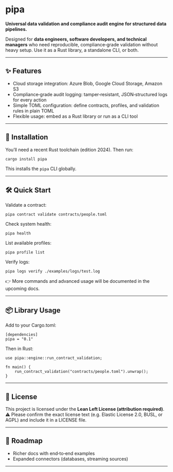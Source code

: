 

# pipa

**Universal data validation and compliance audit engine for structured data pipelines.**

Designed for **data engineers, software developers, and technical managers** who need reproducible, compliance‑grade validation without heavy setup. Use it as a Rust library, a standalone CLI, or both.

---

## ✨ Features
- Cloud storage integration: Azure Blob, Google Cloud Storage, Amazon S3  
- Compliance‑grade audit logging: tamper‑resistant, JSON‑structured logs for every action  
- Simple TOML configuration: define contracts, profiles, and validation rules in plain TOML  
- Flexible usage: embed as a Rust library or run as a CLI tool  

---

## 🚀 Installation
You’ll need a recent Rust toolchain (edition 2024). Then run:

    cargo install pipa

This installs the `pipa` CLI globally.

---

## 🛠️ Quick Start

Validate a contract:

    pipa contract validate contracts/people.toml

Check system health:

    pipa health

List available profiles:

    pipa profile list

Verify logs:

    pipa logs verify ./examples/logs/test.log

👉 More commands and advanced usage will be documented in the upcoming docs.

---

## 📦 Library Usage

Add to your Cargo.toml:

    [dependencies]
    pipa = "0.1"

Then in Rust:

    use pipa::engine::run_contract_validation;

    fn main() {
        run_contract_validation("contracts/people.toml").unwrap();
    }

---

## 📄 License
This project is licensed under the **Lean Left License (attribution required)**.  
⚠️ Please confirm the exact license text (e.g. Elastic License 2.0, BUSL, or AGPL) and include it in a LICENSE file.

---

## 🔮 Roadmap
- Richer docs with end‑to‑end examples  
- Expanded connectors (databases, streaming sources)  

---
